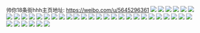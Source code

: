 帅你18条街hhh主页地址: https://weibo.com/u/5645296361 
![](https://wx4.sinaimg.cn/mw2000/006a35t7gy1h94nufnp17j32c03407wi.jpg) 
![](https://wx4.sinaimg.cn/mw2000/006a35t7gy1h94nutwrq3j32c0340hdt.jpg) 
![](https://wx4.sinaimg.cn/mw2000/006a35t7gy1h94nvffdvtj32c03401l1.jpg) 
![](https://wx4.sinaimg.cn/mw2000/006a35t7gy1h8qzr5dp1aj33402c01kz.jpg) 
![](https://wx4.sinaimg.cn/mw2000/006a35t7gy1h8prgtvaq9j31sc29vnpd.jpg) 
![](https://wx4.sinaimg.cn/mw2000/006a35t7gy1h8prh4w16ej32c03401l0.jpg) 
![](https://wx4.sinaimg.cn/mw2000/006a35t7gy1h8d8l8jbqgj30n01ds0vw.jpg) 
![](https://wx4.sinaimg.cn/mw2000/006a35t7gy1h8d8l90tgzj30s014jn4e.jpg) 
![](https://wx4.sinaimg.cn/mw2000/006a35t7gy1h8d8lbvkp5j31sc2dskjl.jpg) 
![](https://wx4.sinaimg.cn/mw2000/006a35t7gy1h8d8lcqo87j31rj2cqqsr.jpg) 
![](https://wx4.sinaimg.cn/mw2000/006a35t7gy1h8d8lav6yzj30n01ds151.jpg) 
![](https://wx4.sinaimg.cn/mw2000/006a35t7gy1h8d8l81ipyj30n01dstg5.jpg) 
![](https://wx4.sinaimg.cn/mw2000/006a35t7gy1h7lcjqgw6uj31sc2dsty5.jpg) 
![](https://wx4.sinaimg.cn/mw2000/006a35t7gy1h7gsu3c722j31sc2dsu0y.jpg) 
![](https://wx4.sinaimg.cn/mw2000/006a35t7gy1h7579o59plj32c0340e82.jpg) 
![](https://wx4.sinaimg.cn/mw2000/006a35t7gy1h702cqp9ytj32c0340b2a.jpg) 
![](https://wx4.sinaimg.cn/mw2000/006a35t7gy1h702cunbvqj32c0340hdu.jpg) 
![](https://wx4.sinaimg.cn/mw2000/006a35t7gy1h6fsomctptj30u01hc0uf.jpg) 
![](https://wx4.sinaimg.cn/mw2000/006a35t7gy1h6fsp00v7hj31o02yonpi.jpg) 
![](https://wx4.sinaimg.cn/mw2000/006a35t7gy1h6fsonv81qj31221vo772.jpg) 
![](https://wx4.sinaimg.cn/mw2000/006a35t7gy1h6fsp7n4rqj30u01hc40y.jpg) 
![](https://wx4.sinaimg.cn/mw2000/006a35t7gy1h6fsp6zd3oj31sd35stcs.jpg) 
![](https://wx4.sinaimg.cn/mw2000/006a35t7gy1h6fspczzr4j31o02yon1v.jpg) 
![](https://wx4.sinaimg.cn/mw2000/006a35t7gy1h6fspfgut0j30u01hcq51.jpg) 
![](https://wx4.sinaimg.cn/mw2000/006a35t7gy1h6fsqnj19mj30ty0xedh0.jpg) 
![](https://wx4.sinaimg.cn/mw2000/006a35t7gy1h5pbyu8tpuj30n01b8gnm.jpg) 
![](https://wx4.sinaimg.cn/mw2000/006a35t7gy1h5es3bcq53j31sc2dsb29.jpg) 
![](https://wx4.sinaimg.cn/mw2000/006a35t7gy1h5es3wdzivj32c03407wh.jpg) 
![](https://wx4.sinaimg.cn/mw2000/006a35t7gy1h5es4thwh8j30k00zkdnl.jpg) 
![](https://wx4.sinaimg.cn/mw2000/006a35t7gy1h5es4a8zhmj31sc2dshdu.jpg) 
![](https://wx4.sinaimg.cn/mw2000/006a35t7gy1h5es3ualqvj32aw32je81.jpg) 
![](https://wx4.sinaimg.cn/mw2000/006a35t7gy1h5es4lwlcmj31nt2hqqv7.jpg) 
![](https://wx4.sinaimg.cn/mw2000/006a35t7gy1h5es4pbylfj316o1kwh7u.jpg) 
![](https://wx4.sinaimg.cn/mw2000/006a35t7gy1h5es4sn7gdj316o1kwx0r.jpg) 
![](https://wx4.sinaimg.cn/mw2000/006a35t7gy1h5es50mr9xj32io1w0kjm.jpg) 
![](https://wx4.sinaimg.cn/mw2000/006a35t7gy1h5es38rtlaj32io1w0qv6.jpg) 
![](https://wx4.sinaimg.cn/mw2000/006a35t7gy1h3sz78cdxhj32072o7b29.jpg) 
